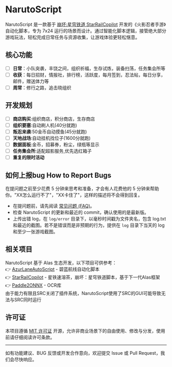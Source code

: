 # NarutoScript

NarutoScript 是一款基于 [崩坏:星穹铁道 StarRailCopilot](https://github.com/LmeSzinc/StarRailCopilot) 开发的《火影忍者手游》自动化脚本，专为 7x24 运行的场景而设计。通过智能化脚本逻辑，接管绝大部分游戏玩法，轻松完成日常任务与资源收集，让游戏体验更轻松惬意。
## 核心功能
- [ ] **日常**：小队突袭，丰饶之间，组织祈福，生存试炼，装备扫荡，任务集会所等
- [ ] **收获**：每日招财，情报社，排行榜，活跃度，每月签到，忍法帖，每日分享，邮件，赠送体力等
- [ ] **周常**：修行之路，追击晓组织

## 开发规划
- [ ] **商店购买**:组织商店，积分商店，生存商店
- [ ] **组织要塞**:自动刷人机(40分就跑)
- [ ] **叛忍来袭**:50金币自动摸鱼(45分就跑)
- [ ] **天地战场**:自动挂机找位子(1600分就跑)
- [ ] **数据面板**:金币，招募券，粉尘，绿瓶等显示
- [ ] **任务集会所**:适配超影服务,优先选红箱子
- [ ] **重复的限时活动**

## 如何上报bug How to Report Bugs

在提问题之前至少花费 5 分钟来思考和准备，才会有人花费他的 5 分钟来帮助你。"XX怎么运行不了"，"XX卡住了"，这样的描述将不会得到回复。

- 在提问题前，请先阅读 [常见问题 (FAQ)](doc/faq.md)。
- 检查 NarutoScript 的更新和最近的 commit，确认使用的是最新版。
- 上传出错 log，在 `log/error` 目录下，以毫秒时间戳为文件夹名，包含 log.txt 和最近的截图。若不是错误而是非预期的行为，提供在 `log` 目录下当天的 log 和至少一张游戏截图。

## 相关项目

NarutoScript 基于 Alas 生态开发，以下项目可供参考：  
👉 [AzurLaneAutoScript](https://github.com/LmeSzinc/AzurLaneAutoScript) - 碧蓝航线自动化脚本  
👉 [StarRailCopilot](https://github.com/LmeSzinc/StarRailCopilot) - 星铁速溶茶，崩坏：星穹铁道脚本，基于下一代Alas框架  
👉 [Paddle2ONNX](https://github.com/PaddlePaddle/Paddle2ONNX) -  OCR库  
由于能力有限且SRC关闭了插件系统，NarutoScript使用了SRC的GUI可能导致无法与SRC同时运行

## 许可证

本项目遵循 [MIT 许可证](LICENSE) 开源，允许非商业场景下的自由使用、修改与分发，使用前请仔细阅读许可条款。


---

如有功能建议、BUG 反馈或开发合作意向，欢迎提交 Issue 或 Pull Request，我们会尽快响应。
